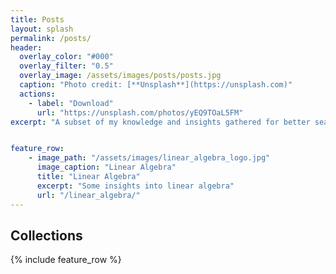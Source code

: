 ```yaml
---
title: Posts
layout: splash
permalink: /posts/
header:
  overlay_color: "#000"
  overlay_filter: "0.5"
  overlay_image: /assets/images/posts/posts.jpg
  caption: "Photo credit: [**Unsplash**](https://unsplash.com)"
  actions:
    - label: "Download"
      url: "https://unsplash.com/photos/yEQ9TOaL5FM"
excerpt: "A subset of my knowledge and insights gathered for better searchability and sharing."


feature_row:
    - image_path: "/assets/images/linear_algebra_logo.jpg"
      image_caption: "Linear Algebra"
      title: "Linear Algebra"
      excerpt: "Some insights into linear algebra"
      url: "/linear_algebra/"
---
```


## Collections

{% include feature_row %}